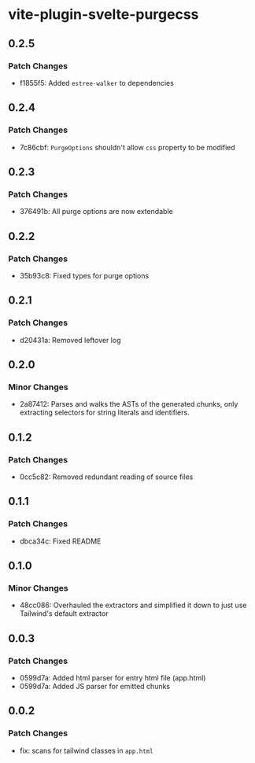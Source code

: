 # vite-plugin-svelte-purgecss

## 0.2.5

### Patch Changes

- f1855f5: Added `estree-walker` to dependencies

## 0.2.4

### Patch Changes

- 7c86cbf: `PurgeOptions` shouldn't allow `css` property to be modified

## 0.2.3

### Patch Changes

- 376491b: All purge options are now extendable

## 0.2.2

### Patch Changes

- 35b93c8: Fixed types for purge options

## 0.2.1

### Patch Changes

- d20431a: Removed leftover log

## 0.2.0

### Minor Changes

- 2a87412: Parses and walks the ASTs of the generated chunks, only extracting selectors for string literals and identifiers.

## 0.1.2

### Patch Changes

- 0cc5c82: Removed redundant reading of source files

## 0.1.1

### Patch Changes

- dbca34c: Fixed README

## 0.1.0

### Minor Changes

- 48cc086: Overhauled the extractors and simplified it down to just use Tailwind's default extractor

## 0.0.3

### Patch Changes

- 0599d7a: Added html parser for entry html file (app.html)
- 0599d7a: Added JS parser for emitted chunks

## 0.0.2

### Patch Changes

- fix: scans for tailwind classes in `app.html`
